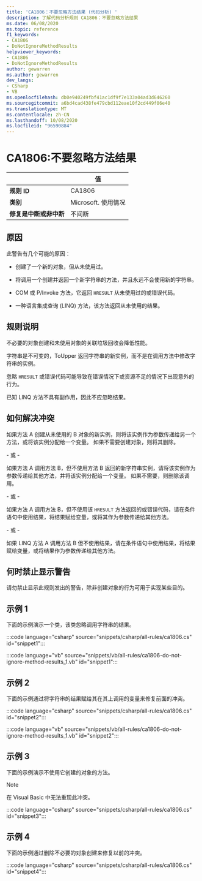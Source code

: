 ```yaml
---
title: 'CA1806：不要忽略方法结果 (代码分析) '
description: 了解代码分析规则 CA1806：不要忽略方法结果
ms.date: 06/08/2020
ms.topic: reference
f1_keywords:
- CA1806
- DoNotIgnoreMethodResults
helpviewer_keywords:
- CA1806
- DoNotIgnoreMethodResults
author: gewarren
ms.author: gewarren
dev_langs:
- CSharp
- VB
ms.openlocfilehash: db0e940249fbf41ac1df9f7e133a04ad3d646260
ms.sourcegitcommit: a6bd4cad438fe479cbd112eae10f2cd449f06e40
ms.translationtype: MT
ms.contentlocale: zh-CN
ms.lasthandoff: 10/08/2020
ms.locfileid: "96590884"
---
```

# <a name="ca1806-do-not-ignore-method-results"></a>CA1806:不要忽略方法结果

| | 值 |
|-|-|
| **规则 ID** |CA1806|
| **类别** |Microsoft. 使用情况|
| **修复是中断或非中断** |不间断|

## <a name="cause"></a>原因

此警告有几个可能的原因：

- 创建了一个新的对象，但从未使用过。

- 将调用一个创建并返回一个新字符串的方法，并且永远不会使用新的字符串。

- COM 或 P/Invoke 方法，它返回 `HRESULT` 从未使用过的或错误代码。

- 一种语言集成查询 (LINQ) 方法，该方法返回从未使用的结果。

## <a name="rule-description"></a>规则说明

不必要的对象创建和未使用对象的关联垃圾回收会降低性能。

字符串是不可变的，ToUpper 返回字符串的新实例，而不是在调用方法中修改字符串的实例。

忽略 `HRESULT` 或错误代码可能导致在错误情况下或资源不足的情况下出现意外的行为。

已知 LINQ 方法不具有副作用，因此不应忽略结果。

## <a name="how-to-fix-violations"></a>如何解决冲突

如果方法 A 创建从未使用的 B 对象的新实例，则将该实例作为参数传递给另一个方法，或将该实例分配给一个变量。 如果不需要创建对象，则将其删除。

\- 或 -

如果方法 A 调用方法 B，但不使用方法 B 返回的新字符串实例，请将该实例作为参数传递给其他方法，并将该实例分配给一个变量。 如果不需要，则删除该调用。

\- 或 -

如果方法 A 调用方法 B，但不使用该 `HRESULT` 方法返回的或错误代码，请在条件语句中使用结果，将结果赋给变量，或将其作为参数传递给其他方法。

\- 或 -

如果 LINQ 方法 A 调用方法 B 但不使用结果，请在条件语句中使用结果，将结果赋给变量，或将结果作为参数传递给其他方法。

## <a name="when-to-suppress-warnings"></a>何时禁止显示警告

请勿禁止显示此规则发出的警告，除非创建对象的行为可用于实现某些目的。

## <a name="example-1"></a>示例 1

下面的示例演示一个类，该类忽略调用字符串的结果。

:::code language="csharp" source="snippets/csharp/all-rules/ca1806.cs" id="snippet1":::

:::code language="vb" source="snippets/vb/all-rules/ca1806-do-not-ignore-method-results_1.vb" id="snippet1":::

## <a name="example-2"></a>示例 2

下面的示例通过将字符串的结果赋给其在其上调用的变量来修复前面的冲突。

:::code language="csharp" source="snippets/csharp/all-rules/ca1806.cs" id="snippet2":::

:::code language="vb" source="snippets/vb/all-rules/ca1806-do-not-ignore-method-results_1.vb" id="snippet2":::

## <a name="example-3"></a>示例 3

下面的示例演示不使用它创建的对象的方法。

> [!NOTE]
> 在 Visual Basic 中无法重现此冲突。

:::code language="csharp" source="snippets/csharp/all-rules/ca1806.cs" id="snippet3":::

## <a name="example-4"></a>示例 4

下面的示例通过删除不必要的对象创建来修复以前的冲突。

:::code language="csharp" source="snippets/csharp/all-rules/ca1806.cs" id="snippet4":::

<!-- Examples don't exist for the following...

The following example shows a method that ignores the error code that the native method GetShortPathName returns.

The following example fixes the previous violation by checking the error code and throwing an exception when the call fails.
-->
